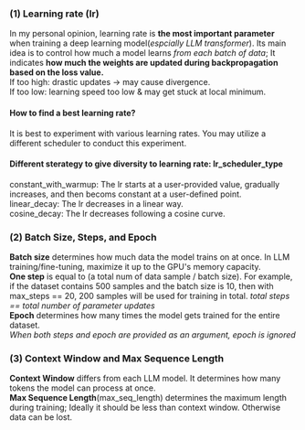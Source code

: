 ### (1) Learning rate (lr)
In my personal opinion, learning rate is **the most important parameter** when training a deep learning model(*espcially LLM transformer*). Its main idea is to control how much a model learns *from each batch of data*; It indicates **how much the weights are updated during backpropagation based on the loss value.**   
If too high: drastic updates → may cause divergence.  
If too low: learning speed too low & may get stuck at local minimum.  
#### How to find a best learning rate?  
It is best to experiment with various learning rates. You may utilize a different scheduler to conduct this experiment.  
#### Different sterategy to give diversity to learning rate: lr_scheduler_type
constant_with_warmup: The lr starts at a user-provided value, gradually increases, and then becoms constant at a user-defined point.  
linear_decay: The lr decreases in a linear way.  
cosine_decay: The lr decreases following a cosine curve.  

### (2) Batch Size, Steps, and Epoch
**Batch size** determines how much data the model trains on at once. In LLM training/fine-tuning, maximize it up to the GPU's memory capacity.  
**One step** is equal to (a total num of data sample / batch size). For example, if the dataset contains 500 samples and the batch size is 10, then with max_steps == 20, 200 samples will be used for training in total.  *total steps == total number of parameter updates*  
**Epoch** determines how many times the model gets trained for the entire dataset.  
*When both steps and epoch are provided as an argument, epoch is ignored*  

### (3) Context Window and Max Sequence Length
**Context Window** differs from each LLM model. It determines how many tokens the model can process at once.  
**Max Sequence Length**(max_seq_length) determines the maximum length during training; Ideally it should be less than context window. Otherwise data can be lost.  
